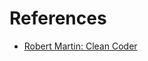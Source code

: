 # References
- [Robert Martin: Clean Coder](https://blog.cleancoder.com/uncle-bob/2012/08/13/the-clean-architecture.html)
